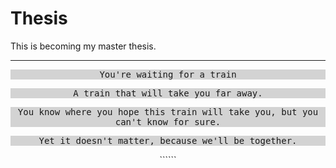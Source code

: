 # Thesis



This is becoming my master thesis.

***

<p align="center"; style="background-color:lightgray";><TT>You're waiting for a train</TT></p>
<p align="center"; style="background-color:lightgray";><TT>A train that will take you far away.</TT></p>
<p align="center"; style="background-color:lightgray";><TT>You know where you hope this train will take you, but you can't know for sure.</TT></p>
<p align="center"; style="background-color:lightgray";><TT>Yet it doesn't matter, because we'll be together.</TT></p>




<p align="center";>``````
</p>
